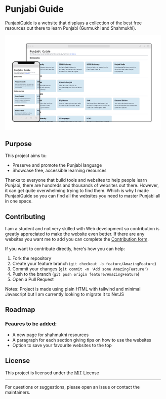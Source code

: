 # Punjabi Guide

[PunjabiGuide](htpps://www.punjabiguide.com) is a website that displays a collection of the best free resources out there to learn Punjabi (Gurmukhi and Shahmukhi).

![Idk](/static/websiteframe.png)

## Purpose

This project aims to:

-   Preserve and promote the Punjabi language
-   Showcase free, accessible learning resources

Thanks to everyone that build tools and websites to help people learn Punjabi, there are hundreds and thousands of websites out there. However, it can get quite overwhelming trying to find them. Which is why I made PunjabiGuide so you can find all the websites you need to master Punjabi all in one space.

## Contributing

I am a student and not very skilled with Web development so contribution is greatly appreciated to make the website even better. If there are any websites you want me to add you can complete the [Contribution form](https://docs.google.com/forms/d/e/1FAIpQLSfeuyC8uzWY2uoZp23LwZ48S1EdmhsHICNHtN91PRHV58oeQQ/viewform?usp=dialog).

If you want to contribute directly, here's how you can help:

1. Fork the repository
2. Create your feature branch (`git checkout -b feature/AmazingFeature`)
3. Commit your changes (`git commit -m 'Add some AmazingFeature'`)
4. Push to the branch (`git push origin feature/AmazingFeature`)
5. Open a Pull Request

Notes:
Project is made using plain HTML with tailwind and minimal Javascript but I am currently looking to migrate it to NetJS

## Roadmap

### Feaures to be added:

-   A new page for shahmukhi resources
-   A paragraph for each section giving tips on how to use the websites
-   Option to save your favourite websites to the top

## License

This project is licensed under the [MIT](https://opensource.org/license/mit) License

---

For questions or suggestions, please open an issue or contact the maintainers.
